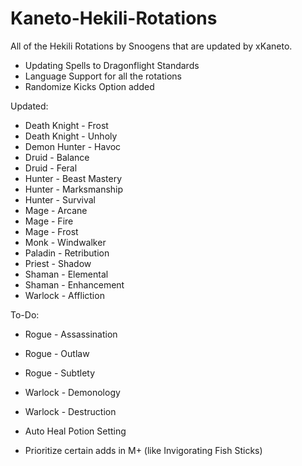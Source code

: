 # Kaneto-Hekili-Rotations

All of the Hekili Rotations by Snoogens that are updated by xKaneto.

- Updating Spells to Dragonflight Standards
- Language Support for all the rotations
- Randomize Kicks Option added

Updated:

- Death Knight - Frost
- Death Knight - Unholy
- Demon Hunter - Havoc
- Druid - Balance
- Druid - Feral
- Hunter - Beast Mastery
- Hunter - Marksmanship
- Hunter - Survival
- Mage - Arcane
- Mage - Fire
- Mage - Frost
- Monk - Windwalker
- Paladin - Retribution
- Priest - Shadow
- Shaman - Elemental
- Shaman - Enhancement
- Warlock - Affliction

To-Do:

- Rogue - Assassination
- Rogue - Outlaw
- Rogue - Subtlety
- Warlock - Demonology
- Warlock - Destruction

- Auto Heal Potion Setting
- Prioritize certain adds in M+ (like Invigorating Fish Sticks)